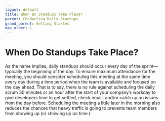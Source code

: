 ```yaml
---
layout: default
title: When Do Standups Take Place?
parent: Conducting Daily Standups
grand_parent: Getting Started
nav_order: 1
---
```


# When Do Standups Take Place?

As the name implies, daily standups should occur every day of the sprint—typically the beginning of the day. To ensure maximum attendance for the 
meeting, you should consider scheduling this meeting at the same time every day during a time period when the team is available and focused on the 
day ahead. That is to say, there is no rule against scheduling the daily scrum 30 minutes or an hour after the start of your company’s workday to give 
developers time to get settled, check email, and/or catch up on issues from the day before. Scheduling the meeting a little later in the morning also 
reduces the chances that heavy traffic is going to prevents team members from showing up (or showing up on time.)
